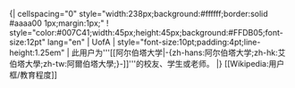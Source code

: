 {| cellspacing="0" style="width:238px;background:#ffffff;border:solid #aaaa00 1px;margin:1px;"
! style="color:#007C41;width:45px;height:45px;background:#FFDB05;font-size:12pt" lang="en" | UofA<!--[[File:UAlberta_Coat_of_Arms.png|40px]]。注意合理使用之规定：“绝对不能将“合理使用”之图片，放入个人的用户页面进行展示。”-->
| style="font-size:10pt;padding:4pt;line-height:1.25em" | 此用户为'''[[阿尔伯塔大学|-{zh-hans:阿尔伯塔大学;zh-hk:艾伯塔大學;zh-tw:阿爾伯塔大學;}-]]'''的校友、学生或老师。
|}
<noinclude>
[[Wikipedia:用户框/教育程度]]
</noinclude>